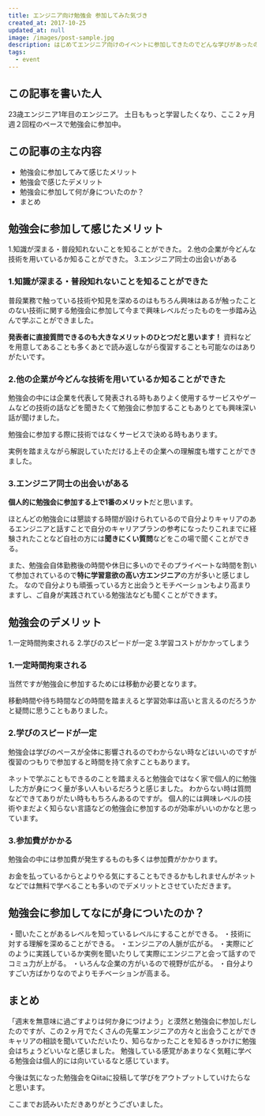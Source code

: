 ```yaml
---
title: エンジニア向け勉強会 参加してみた気づき
created_at: 2017-10-25
updated_at: null
image: /images/post-sample.jpg
description: はじめてエンジニア向けのイベントに参加してきたのでどんな学びがあったのかや感想を記事にしていきます。
tags:
  - event
---
```


## この記事を書いた人

23歳エンジニア1年目のエンジニア。
土日ももっと学習したくなり、ここ２ヶ月週２回程のペースで勉強会に参加中。

## この記事の主な内容

- 勉強会に参加してみて感じたメリット
- 勉強会で感じたデメリット
- 勉強会に参加して何が身についたのか？
- まとめ

## 勉強会に参加して感じたメリット

1.知識が深まる・普段知れないことを知ることができた。
2.他の企業が今どんな技術を用いているか知ることができた。
3.エンジニア同士の出会いがある

### 1.知識が深まる・普段知れないことを知ることができた

普段業務で触っている技術や知見を深めるのはもちろん興味はあるが触ったことのない技術に関する勉強会に参加して今まで興味レベルだったものを一歩踏み込んで学ぶことができました。

**発表者に直接質問できるのも大きなメリットのひとつだと思います！**
資料などを用意してあることも多くあとで読み返しながら復習することも可能なのはありがたいです。

### 2.他の企業が今どんな技術を用いているか知ることができた

勉強会の中には企業を代表して発表される時もありよく使用するサービスやゲームなどの技術の話などを聞きたくて勉強会に参加することもありとても興味深い話が聞けました。

勉強会に参加する際に技術ではなくサービスで決める時もあります。

実例を踏まえながら解説していただける上その企業への理解度も増すことができました。

### 3.エンジニア同士の出会いがある

**個人的に勉強会に参加する上で1番のメリット**だと思います。

ほとんどの勉強会には懇談する時間が設けられているので自分よりキャリアのあるエンジニアと話すことで自分のキャリアプランの参考になったりこれまでに経験されたことなど自社の方には**聞きにくい質問**などをこの場で聞くことができる。

また、勉強会自体勤務後の時間や休日に多いのでそのプライベートな時間を割いて参加されているので**特に学習意欲の高い方エンジニア**の方が多いと感じました。
なので自分よりも頑張っている方と出会うとモチベーションもより高まりますし、ご自身が実践されている勉強法なども聞くことができます。

## 勉強会のデメリット

1.一定時間拘束される
2.学びのスピードが一定
3.学習コストがかかってしまう

### 1.一定時間拘束される

当然ですが勉強会に参加するためには移動か必要となります。

移動時間や待ち時間などの時間を踏まえると学習効率は高いと言えるのだろうかと疑問に思うこともありました。

### 2.学びのスピードが一定

勉強会は学びのペースが全体に影響されるのでわからない時などはいいのですが復習のつもりで参加すると時間を持て余すこともあります。

ネットで学ぶこともできるのことを踏まえると勉強会ではなく家で個人的に勉強した方が身につく量が多い人もいるだろうと感じました。
わからない時は質問などできてありがたい時ももちろんあるのですが。
個人的には興味レベルの技術やまだよく知らない言語などの勉強会に参加するのが効率がいいのかなと思っています。

### 3.参加費がかかる

勉強会の中には参加費が発生するものも多くは参加費がかかります。

お金を払っているからとよりやる気にすることもできるかもしれませんがネットなどでは無料で学べることも多いのでデメリットとさせていただきます。

## 勉強会に参加してなにが身についたのか？

・聞いたことがあるレベルを知っているレベルにすることができる。
・技術に対する理解を深めることができる。
・エンジニアの人脈が広がる。
・実際にどのように実践しているか実例を聞いたりして実際にエンジニアと会って話すのでコミュ力が上がる。
・いろんな企業の方がいるので視野が広がる。
・自分よりすごい方ばかりなのでよりモチベーションが高まる。

## まとめ

「週末を無意味に過ごすよりは何か身につけよう」と漠然と勉強会に参加しだしたのですが、この２ヶ月でたくさんの先輩エンジニアの方々と出会うことができキャリアの相談を聞いていただいたり、知らなかったことを知るきっかけに勉強会はちょうどいいなと感じました。
勉強している感覚があまりなく気軽に学べる勉強会は個人的には向いているなと感じています。

今後は気になった勉強会をQiitaに投稿して学びをアウトプットしていけたらなと思います。

ここまでお読みいただきありがとうございました。
